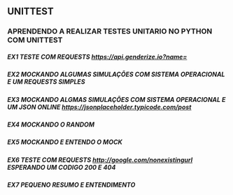 ## UNITTEST
### APRENDENDO A REALIZAR TESTES UNITARIO NO PYTHON COM UNITTEST

##### EX1 TESTE COM REQUESTS https://api.genderize.io?name=
##### EX2 MOCKANDO ALGUMAS SIMULAÇÕES COM SISTEMA OPERACIONAL E UM REQUESTS SIMPLES
##### EX3 MOCKANDO ALGMAS SIMULAÇÕES COM SISTEMA OPERACIONAL E UM JSON ONLINE https://jsonplaceholder.typicode.com/post
##### EX4 MOCKANDO O RANDOM
##### EX5 MOCKANDO E ENTENDO O MOCK
##### EX6 TESTE COM REQUESTS http://google.com/nonexistingurl ESPERANDO UM CODIGO 200 E 404
##### EX7 PEQUENO RESUMO E ENTENDIMENTO

